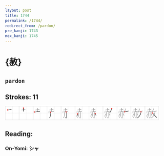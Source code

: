 ```yaml
---
layout: post
title: 1744
permalink: /1744/
redirect_from: /pardon/
pre_kanji: 1743
nex_kanji: 1745
---
```


# {赦}

## `pardon`

## Strokes: 11

<div class="stroke"><img src="../images/E8B5A6.png" /></div>

## Reading:

### On-Yomi: シャ
